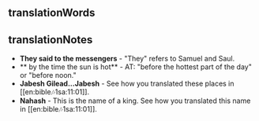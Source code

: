 ## translationWords


## translationNotes

* **They said to the messengers** - "They" refers to Samuel and Saul.
* ** by the time the sun is hot** - AT: "before the hottest part of the day" or "before noon."
* **Jabesh Gilead...Jabesh** - See how you translated these places in [[en:bible:notes:1sa:11:01]].
* **Nahash** - This is the name of a king. See how you translated this name in [[en:bible:notes:1sa:11:01]].
